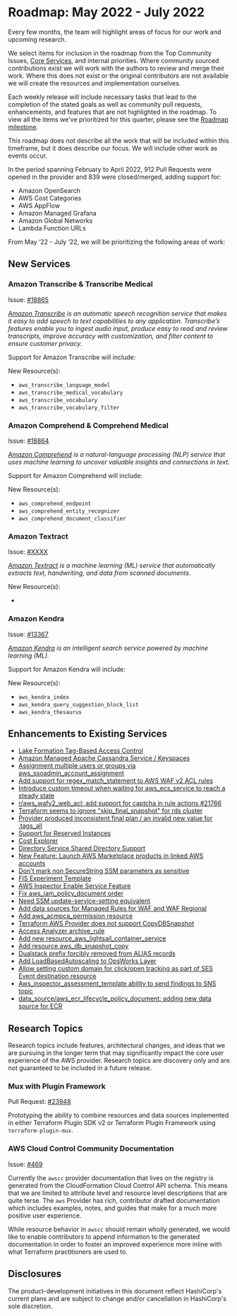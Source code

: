 # Roadmap:  May 2022 - July 2022

Every few months, the team will highlight areas of focus for our work and upcoming research.

We select items for inclusion in the roadmap from the Top Community Issues, [Core Services](docs/contributing/core-services.md), and internal priorities. Where community sourced contributions exist we will work with the authors to review and merge their work. Where this does not exist or the original contributors are not available we will create the resources and implementation ourselves.

Each weekly release will include necessary tasks that lead to the completion of the stated goals as well as community pull requests, enhancements, and features that are not highlighted in the roadmap. To view all the items we've prioritized for this quarter, please see the [Roadmap milestone](https://github.com/hashicorp/terraform-provider-aws/milestone/138).

This roadmap does not describe all the work that will be included within this timeframe, but it does describe our focus. We will include other work as events occur.

In the period spanning February to April 2022, 912 Pull Requests were opened in the provider and 839 were closed/merged, adding support for:

- Amazon OpenSearch
- AWS Cost Categories
- AWS AppFlow
- Amazon Managed Grafana
- Amazon Global Networks
- Lambda Function URLs

From May ‘22 - July ‘22, we will be prioritizing the following areas of work:

## New Services  

### Amazon Transcribe & Transcribe Medical

Issue: [#18865](https://github.com/hashicorp/terraform-provider-aws/issues/18865)

_[Amazon Transcribe](https://aws.amazon.com/transcribe/) is an automatic speech recognition service that makes it easy to add speech to text capabilities to any application. Transcribe’s features enable you to ingest audio input, produce easy to read and review transcripts, improve accuracy with customization, and filter content to ensure customer privacy._

Support for Amazon Transcribe will include:

New Resource(s):

- `aws_transcribe_language_model`
- `aws_transcribe_medical_vocabulary`
- `aws_transcribe_vocabulary`
- `aws_transcribe_vocabulary_filter`


### Amazon Comprehend & Comprehend Medical

Issue: [#18864](https://github.com/hashicorp/terraform-provider-aws/issues/18864)

_[Amazon Comprehend](https://aws.amazon.com/comprehend/) is a natural-language processing (NLP) service that uses machine learning to uncover valuable insights and connections in text._

Support for Amazon Comprehend will include:

New Resource(s):

- `aws_comprehend_endpoint`
- `aws_comprehend_entity_recognizer`
- `aws_comprehend_document_classifier`

### Amazon Textract

Issue: [#XXXX]()

_[Amazon Textract](https://aws.amazon.com/textract/) is a machine learning (ML) service that automatically extracts text, handwriting, and data from scanned documents._

New Resource(s):

- 

### Amazon Kendra

Issue: [#13367](https://github.com/hashicorp/terraform-provider-aws/issues/13367)

_[Amazon Kendra](https://aws.amazon.com/kendra/) is an intelligent search service powered by machine learning (ML)._

Support for Amazon Kendra will include:

New Resource(s):

- `aws_kendra_index`
- `aws_kendra_query_suggestion_block_list`
- `aws_kendra_thesaurus`

## Enhancements to Existing Services

- [Lake Formation Tag-Based Access Control](https://github.com/hashicorp/terraform-provider-aws/issues/19640)
- [Amazon Managed Apache Cassandra Service / Keyspaces](https://github.com/hashicorp/terraform-provider-aws/issues/11221)
- [Assignment multiple users or groups via aws_ssoadmin_account_assignment](https://github.com/hashicorp/terraform-provider-aws/issues/18739)
- [Add support for regex_match_statement to AWS WAF v2 ACL rules](https://github.com/hashicorp/terraform-provider-aws/pull/22452)
- [Introduce custom timeout when waiting for aws_ecs_service to reach a steady state](https://github.com/hashicorp/terraform-provider-aws/pull/18868)
- [r/aws_wafv2_web_acl: add support for captcha in rule actions #21766](https://github.com/hashicorp/terraform-provider-aws/pull/21766)
- [Terraform seems to ignore "skip_final_snapshot" for rds cluster](https://github.com/hashicorp/terraform-provider-aws/issues/2588)
- [Provider produced inconsistent final plan / an invalid new value for .tags_all](https://github.com/hashicorp/terraform-provider-aws/issues/19583)
- [Support for Reserved Instances](https://github.com/hashicorp/terraform-provider-aws/issues/8521)
- [Cost Explorer](https://github.com/hashicorp/terraform-provider-aws/issues/16137)
- [Directory Service Shared Directory Support](https://github.com/hashicorp/terraform-provider-aws/issues/6004)
- [New Feature: Launch AWS Marketplace products in linked AWS accounts](https://github.com/hashicorp/terraform-provider-aws/issues/17146)
- [Don't mark non SecureString SSM parameters as sensitive](https://github.com/hashicorp/terraform-provider-aws/issues/9090)
- [FIS Experiment Template](https://github.com/hashicorp/terraform-provider-aws/issues/18125)
- [AWS Inspector Enable Service Feature](https://github.com/hashicorp/terraform-provider-aws/issues/22330)
- [Fix aws_iam_policy_document order](https://github.com/hashicorp/terraform-provider-aws/pull/23060)
- [Need SSM update-service-setting equivalent](https://github.com/hashicorp/terraform-provider-aws/pull/13018)
- [Add data sources for Managed Rules for WAF and WAF Regional](https://github.com/hashicorp/terraform-provider-aws/pull/10563)
- [Add aws_acmpca_permission resource](https://github.com/hashicorp/terraform-provider-aws/pull/12485)
- [Terraform AWS Provider does not support CopyDBSnapshot](https://github.com/hashicorp/terraform-provider-aws/issues/9885)
- [Access Analyzer archive_rule](https://github.com/hashicorp/terraform-provider-aws/issues/11102)
- [Add new resource_aws_lightsail_container_service](https://github.com/hashicorp/terraform-provider-aws/pull/20625)
- [Add resource aws_db_snapshot_copy](https://github.com/hashicorp/terraform-provider-aws/pull/9886)
- [Dualstack prefix forcibly removed from ALIAS records](https://github.com/hashicorp/terraform-provider-aws/issues/6480)
- [Add LoadBasedAutoscaling to OpsWorks Layer](https://github.com/hashicorp/terraform-provider-aws/pull/10962)
- [Allow setting custom domain for click/open tracking as part of SES Event destination resource](https://github.com/hashicorp/terraform-provider-aws/issues/6339)
- [Aws_inspector_assessment_template ability to send findings to SNS topic](https://github.com/hashicorp/terraform-provider-aws/issues/843)
- [data_source/aws_ecr_lifecycle_policy_document: adding new data source for ECR](https://github.com/hashicorp/terraform-provider-aws/pull/6133)

## Research Topics

Research topics include features, architectural changes, and ideas that we are pursuing in the longer term that may significantly impact the core user experience of the AWS provider. Research topics are discovery only and are not guaranteed to be included in a future release.

### Mux with Plugin Framework 

Pull Request: [#23948](https://github.com/hashicorp/terraform-provider-aws/pull/23948)

Prototyping the ability to combine resources and data sources implemented in either Terraform Plugin SDK v2 or Terraform Plugin Framework using `terraform-plugin-mux`.

### AWS Cloud Control Community Documentation 

Issue: [#469](https://github.com/hashicorp/terraform-provider-awscc/issues/469)

Currently the `awscc` provider documentation that lives on the registry is generated from the CloudFormation Cloud Control API schema. This means that we are limited to attribute level and resource level descriptions that are quite terse. The `aws` Provider has rich, contributor drafted documentation which includes examples, notes, and guides that make for a much more positive user experience.

While resource behavior in `awscc` should remain wholly generated, we would like to enable contributors to append information to the generated documentation in order to foster an improved experience more inline with what Terraform practitioners are used to.

## Disclosures

The product-development initiatives in this document reflect HashiCorp's current plans and are subject to change and/or cancellation in HashiCorp's sole discretion.
